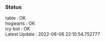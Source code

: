 ### Status


table : OK  
hogwarts : OK  
icy-bot : OK  
Latest Update : 2022-06-06 22:10:54.752777
